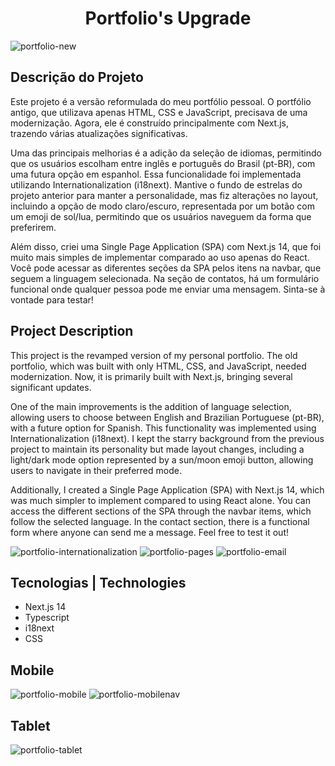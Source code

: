 <h1 align="center">Portfolio's Upgrade</h1>


![portfolio-new](https://github.com/Isis-gsantos/Portfolio-Next.js/assets/142533840/0b337a4a-e1f0-417e-8343-24324c68c54d)


## Descrição do Projeto
Este projeto é a versão reformulada do meu portfólio pessoal. O portfólio antigo, que utilizava apenas HTML, CSS e JavaScript, precisava de uma modernização. Agora, ele é construído principalmente com Next.js, trazendo várias atualizações significativas.

Uma das principais melhorias é a adição da seleção de idiomas, permitindo que os usuários escolham entre inglês e português do Brasil (pt-BR), com uma futura opção em espanhol. Essa funcionalidade foi implementada utilizando Internationalization (i18next). Mantive o fundo de estrelas do projeto anterior para manter a personalidade, mas fiz alterações no layout, incluindo a opção de modo claro/escuro, representada por um botão com um emoji de sol/lua, permitindo que os usuários naveguem da forma que preferirem.

Além disso, criei uma Single Page Application (SPA) com Next.js 14, que foi muito mais simples de implementar comparado ao uso apenas do React. Você pode acessar as diferentes seções da SPA pelos itens na navbar, que seguem a linguagem selecionada. Na seção de contatos, há um formulário funcional onde qualquer pessoa pode me enviar uma mensagem. Sinta-se à vontade para testar!


## Project Description
This project is the revamped version of my personal portfolio. The old portfolio, which was built with only HTML, CSS, and JavaScript, needed modernization. Now, it is primarily built with Next.js, bringing several significant updates.

One of the main improvements is the addition of language selection, allowing users to choose between English and Brazilian Portuguese (pt-BR), with a future option for Spanish. This functionality was implemented using Internationalization (i18next). I kept the starry background from the previous project to maintain its personality but made layout changes, including a light/dark mode option represented by a sun/moon emoji button, allowing users to navigate in their preferred mode.

Additionally, I created a Single Page Application (SPA) with Next.js 14, which was much simpler to implement compared to using React alone. You can access the different sections of the SPA through the navbar items, which follow the selected language. In the contact section, there is a functional form where anyone can send me a message. Feel free to test it out!

![portfolio-internationalization](https://github.com/Isis-gsantos/Portfolio-Next.js/assets/142533840/35a524ac-084a-4af1-b2d0-cc8e21cc7cfd)
![portfolio-pages](https://github.com/Isis-gsantos/Portfolio-Next.js/assets/142533840/e8c779b6-f7e6-470a-8f34-84e99b70c42f)
![portfolio-email](https://github.com/Isis-gsantos/Portfolio-Next.js/assets/142533840/86e42bff-e36a-45d4-ba39-2c8e52fbaac8)


## Tecnologias | Technologies
- Next.js 14
- Typescript
- i18next
- CSS


## Mobile
![portfolio-mobile](https://github.com/Isis-gsantos/Portfolio-Next.js/assets/142533840/281d7fcf-7ff7-40da-93b4-1bb0199971ca)
![portfolio-mobilenav](https://github.com/Isis-gsantos/Portfolio-Next.js/assets/142533840/5667881a-3490-45e7-b2c6-5a3eaaeab977)


## Tablet
![portfolio-tablet](https://github.com/Isis-gsantos/Portfolio-Next.js/assets/142533840/b77da336-e210-4087-809c-a8db4780bf82)
